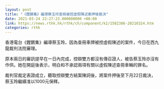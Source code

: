 ```yaml
---
layout: post
title: "《鏗鏘集》編導蔡玉玲查冊被控虛假陳述案押後裁決"
date: 2021-03-24 22:27:23.000000000 +08:00
link: https://news.rthk.hk/rthk/ch/component/k2/1582386-20210324.htm
categories: rthk
---
```


香港電台《鏗鏘集》編導蔡玉玲，因為查冊車牌被控虛假陳述的案件，今日在西九龍裁判法院審理。

原本兩日的審訊提早在一日內完成，控辯雙方都沒有傳召證人，被告蔡玉玲亦沒有作供。她在開庭後表示，明白和不承認兩項有關以虛假陳述查冊車輛的罪名。

裁判官裁定表證成立，聽取控辯雙方結案陳詞後，將案件押後至下月22日裁決，蔡玉玲繼續准以1000元保釋。
